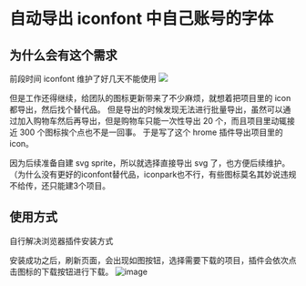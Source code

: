 # 自动导出 iconfont 中自己账号的字体

## 为什么会有这个需求
前段时间 iconfont 维护了好几天不能使用 
![](https://p3-juejin.byteimg.com/tos-cn-i-k3u1fbpfcp/13b1b5b10d37486bb85348bd60513d24~tplv-k3u1fbpfcp-zoom-in-crop-mark:3024:0:0:0.awebp)

但是工作还得继续，给团队的图标更新带来了不少麻烦，就想着把项目里的 icon 都导出，然后找个替代品。
但是导出的时候发现无法进行批量导出，虽然可以通过加入购物车然后再导出，但是购物车只能一次性导出 20 个，而且项目里动辄接近 300 个图标挨个点也不是一回事。
于是写了这个 hrome 插件导出项目里的 icon。

因为后续准备自建 svg sprite，所以就选择直接导出 svg 了，也方便后续维护。（为什么没有更好的iconfont替代品，iconpark也不行，有些图标莫名其妙说违规不给传，还只能建3个项目。

## 使用方式
自行解决浏览器插件安装方式

安装成功之后，刷新页面，会出现如图按钮，选择需要下载的项目，插件会依次点击图标的下载按钮进行下载。
![image](https://user-images.githubusercontent.com/1334025/177157844-f0eddb12-daae-4636-89e1-e4e799fd19a6.png)
